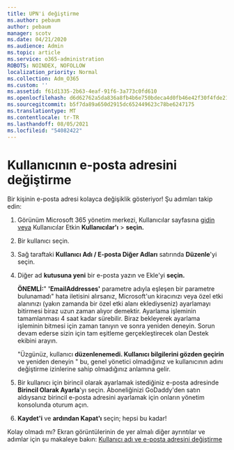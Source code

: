 ```yaml
---
title: UPN'i değiştirme
ms.author: pebaum
author: pebaum
manager: scotv
ms.date: 04/21/2020
ms.audience: Admin
ms.topic: article
ms.service: o365-administration
ROBOTS: NOINDEX, NOFOLLOW
localization_priority: Normal
ms.collection: Adm_O365
ms.custom: ''
ms.assetid: f61d1335-2b63-4eaf-91f6-3a773c0fd610
ms.openlocfilehash: d6d62762a5da836a8fb4b6e750bdeca4d0fb46e42f30f4fde2183550e5d2210f
ms.sourcegitcommit: b5f7da89a650d2915dc652449623c78be6247175
ms.translationtype: MT
ms.contentlocale: tr-TR
ms.lasthandoff: 08/05/2021
ms.locfileid: "54082422"
---
```

# <a name="change-a-users-email-address"></a>Kullanıcının e-posta adresini değiştirme

Bir kişinin e-posta adresi kolayca değişiklik gösteriyor! Şu adımları takip edin:
  
1. Görünüm Microsoft 365 yönetim merkezi, Kullanıcılar sayfasına [gidin veya](https://go.microsoft.com/fwlink/p/?linkid=834822) Kullanıcılar Etkin **Kullanıcılar'ı** \> **seçin.**
    
2. Bir kullanıcı seçin.
    
3. Sağ taraftaki **Kullanıcı Adı / E-posta Diğer Adları** satırında **Düzenle**'yi seçin.
    
4. Diğer ad **kutusuna yeni** bir e-posta yazın ve Ekle'yi **seçin.**
    
    **ÖNEMLİ:**" **'EmailAddresses'** parametre adıyla eşleşen bir parametre bulunamadı" hata iletisini alırsanız, Microsoft'un kiracınızı veya özel etki alanınızı (yakın zamanda bir özel etki alanı eklediyseniz) ayarlamayı bitirmesi biraz uzun zaman alıyor demektir. Ayarlama işleminin tamamlanması 4 saat kadar sürebilir. Biraz bekleyerek ayarlama işleminin bitmesi için zaman tanıyın ve sonra yeniden deneyin. Sorun devam ederse sizin için tam eşitleme gerçekleştirecek olan Destek ekibini arayın.
    
    "Üzgünüz, kullanıcı **düzenlenemedi. Kullanıcı bilgilerini gözden geçirin** ve yeniden deneyin " bu, genel yönetici olmadığınız ve kullanıcının adını değiştirme izinlerine sahip olmadığınız anlamına gelir.
    
5. Bir kullanıcı için birincil olarak ayarlamak istediğiniz e-posta adresinde **Birincil Olarak Ayarla**'yı seçin. Aboneliğinizi GoDaddy'den satın aldıysanız birincil e-posta adresini ayarlamak için onların yönetim konsolunda oturum açın. 
    
6. **Kaydet'i** ve **ardından Kapat'ı** seçin; hepsi bu kadar!
    
Kolay olmadı mı? Ekran görüntülerinin de yer almalı diğer ayrıntılar ve adımlar için şu makaleye bakın: [Kullanıcı adı ve e-posta adresini değiştirme](https://docs.microsoft.com/microsoft-365/admin/add-users/change-a-user-name-and-email-address)
  

